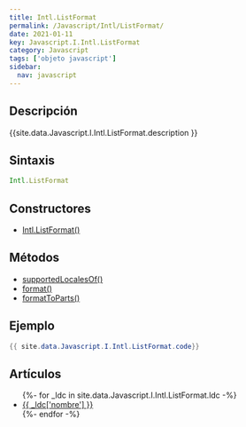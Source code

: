 ```yaml
---
title: Intl.ListFormat
permalink: /Javascript/Intl/ListFormat/
date: 2021-01-11
key: Javascript.I.Intl.ListFormat
category: Javascript
tags: ['objeto javascript']
sidebar: 
  nav: javascript
---
```


## Descripción
{{site.data.Javascript.I.Intl.ListFormat.description }}

## Sintaxis
~~~javascript
Intl.ListFormat
~~~

## Constructores
* [Intl.ListFormat()](/Javascript/Intl/ListFormat/Intl/ListFormat/)

## Métodos
* [supportedLocalesOf()](/Javascript/Intl/ListFormat/supportedLocalesOf/)
* [format()](/Javascript/Intl/ListFormat/format/)
* [formatToParts()](/Javascript/Intl/ListFormat/formatToParts/)

## Ejemplo
~~~java
{{ site.data.Javascript.I.Intl.ListFormat.code}}
~~~

## Artículos
<ul>
{%- for _ldc in site.data.Javascript.I.Intl.ListFormat.ldc -%}
   <li>
       <a href="{{_ldc['url'] }}">{{ _ldc['nombre'] }}</a>
   </li>
{%- endfor -%}
</ul>
